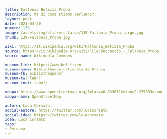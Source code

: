 ```yaml
---
title: Faltonia Betizia Proba
description: Ma di cosa stiamo parlando?!
layout: post
date: 2021-04-30
numero: 139
image: /assets/img/stickers-large/139-Faltonia_Proba_large.jpg
thumb: 139-Faltonia_Proba.jpg

wiki: https://it.wikipedia.org/wiki/Faltonia_Betizia_Proba
source: https://it.wikipedia.org/wiki/File:Boccaccio_-_Faltonia_Proba_-_De_mulieribus_claris.jpg
source-name: Wikimedia Commons

museum-link: https://www.bnf.fr/en
museum-name: Bibliothèque nationale de France
museum-fb: bibliothequebnf
museum-tw: laBnF
museum-inst: labnf/

mappa: https://www.openstreetmap.org/?mlat=48.833611&mlon=2.375833&zoom=15#map=15/48.8336/2.3758
mappa-name: OpenStreetMap

autore: Luca Corsato
social-autore: https://twitter.com/lucacorsato
social-idea: https://twitter.com/lucacorsato
idea: Luca Corsato
tags:
- Persona
---
```

